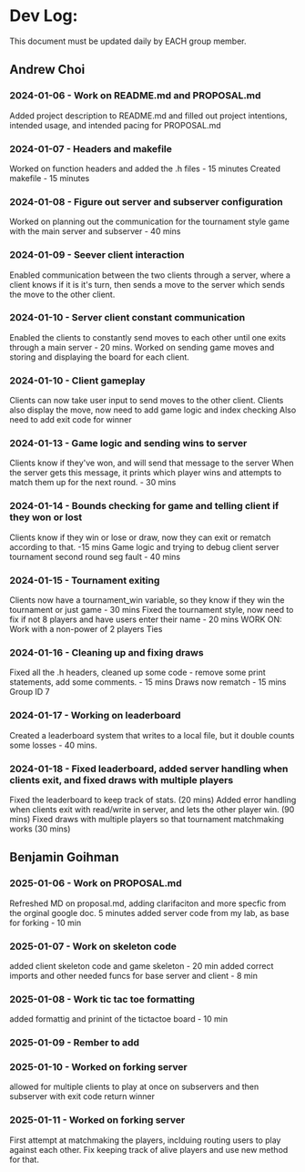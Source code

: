 # Dev Log:

This document must be updated daily by EACH group member.

## Andrew Choi

### 2024-01-06 - Work on README.md and PROPOSAL.md
Added project description to README.md and filled out project intentions, intended usage, and intended pacing for PROPOSAL.md

### 2024-01-07 - Headers and makefile
Worked on function headers and added the .h files - 15 minutes
Created makefile - 15 minutes

### 2024-01-08 - Figure out server and subserver configuration
Worked on planning out the communication for the tournament style game with the main server and subserver - 40 mins

### 2024-01-09 - Seever client interaction
Enabled communication between the two clients through a server, where a client knows if it is it's turn, then sends a move to the server which sends the move to the other client.

### 2024-01-10 - Server client constant communication
Enabled the clients to constantly send moves to each other until one exits through a main server - 20 mins.
Worked on sending game moves and storing and displaying the board for each client.

### 2024-01-10 - Client gameplay
Clients can now take user input to send moves to the other client.
Clients also display the move, now need to add game logic and index checking
Also need to add exit code for winner

### 2024-01-13 - Game logic and sending wins to server
Clients know if they've won, and will send that message to the server
When the server gets this message, it prints which player wins and attempts to match them up for the next round. - 30 mins

### 2024-01-14 - Bounds checking for game and telling client if they won or lost
Clients know if they win or lose or draw, now they can exit or rematch according to that. -15 mins
Game logic and trying to debug client server tournament second round seg fault - 40 mins

### 2024-01-15 - Tournament exiting
Clients now have a tournament_win variable, so they know if they win the tournament or just game - 30 mins
Fixed the tournament style, now need to fix if not 8 players and have users enter their name - 20 mins
WORK ON:
Work with a non-power of 2 players
Ties

### 2024-01-16 - Cleaning up and fixing draws
Fixed all the .h headers, cleaned up some code - remove some print statements, add some comments. - 15 mins
Draws now rematch - 15 mins
Group ID 7

### 2024-01-17 - Working on leaderboard
Created a leaderboard system that writes to a local file, but it double counts some losses - 40 mins.

### 2024-01-18 - Fixed leaderboard, added server handling when clients exit, and fixed draws with multiple players
Fixed the leaderboard to keep track of stats. (20 mins)
Added error handling when clients exit with read/write in server, and lets the other player win. (90 mins)
Fixed draws with multiple players so that tournament matchmaking works (30 mins)
## Benjamin Goihman

### 2025-01-06 - Work on PROPOSAL.md
Refreshed MD on proposal.md, adding clarifaciton and more specfic from the orginal google doc. 5 minutes
added server code from my lab, as base for forking - 10 min

### 2025-01-07 - Work on skeleton code
added client skeleton code and game skeleton - 20 min
added correct imports and other needed funcs for base server and client - 8 min

### 2025-01-08 - Work tic tac toe formatting
added formattig and prinint of the tictactoe board - 10 min

### 2025-01-09 - Rember to add


### 2025-01-10 - Worked on forking server
allowed for multiple clients to play at once on subservers and then subserver with exit code return winner

### 2025-01-11 - Worked on forking server
First attempt at matchmaking the players, inclduing routing users to play against each other.
Fix keeping track of alive players and use new method for that.
